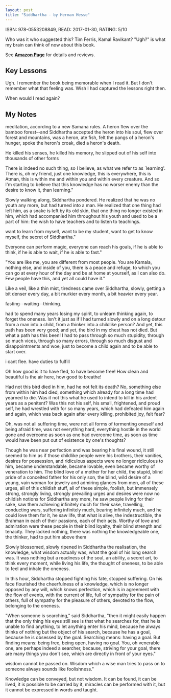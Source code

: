```yaml
---
layout: post
title: "Siddhartha - by Herman Hesse"
---
```


ISBN: 978-0553208849, READ: 2017-01-30, RATING: 5/10

Who was it who suggested this? Tim Ferris, Kamal Ravikant? "Ugh?" is what my brain can think of now about this book.

<!--more-->

See [__Amazon Page__](https://www.amazon.in/gp/product/0141189576/ref=as_li_qf_sp_asin_il_tl?ie=UTF8&tag=nprasin-21&camp=3638&creative=24630&linkCode=as2&creativeASIN=0141189576&linkId=7fa6575f8c1f121c226c8bb943a11a75) for details and reviews.

## Key Lessons
Ugh. I remember the book being memorable when I read it. But I don't remember what that feeling was. Wish I had captured the lessons right then.

When would I read again?

## My Notes
meditation, according to a new Samana rules. A heron flew over the bamboo forest--and Siddhartha accepted the heron into his soul, flew over forest and mountains, was a heron, ate fish, felt the pangs of a heron's hunger, spoke the heron's croak, died a heron's death.

He killed his senses, he killed his memory, he slipped out of his self into thousands of other forms

There is indeed no such thing, so I believe, as what we refer to as `learning'. There is, oh my friend, just one knowledge, this is everywhere, this is Atman, this is within me and within you and within every creature. And so I'm starting to believe that this knowledge has no worser enemy than the desire to know it, than learning."

Slowly walking along, Siddhartha pondered. He realized that he was no youth any more, but had turned into a man. He realized that one thing had left him, as a snake is left by its old skin, that one thing no longer existed in him, which had accompanied him throughout his youth and used to be a part of him: the wish to have teachers and to listen to teachings.

want to learn from myself, want to be my student, want to get to know myself, the secret of Siddhartha."

Everyone can perform magic, everyone can reach his goals, if he is able to think, if he is able to wait, if he is able to fast."

"You are like me, you are different from most people. You are Kamala, nothing else, and inside of you, there is a peace and refuge, to which you can go at every hour of the day and be at home at yourself, as I can also do. Few people have this, and yet all could have it."

Like a veil, like a thin mist, tiredness came over Siddhartha, slowly, getting a bit denser every day, a bit murkier every month, a bit heavier every year.

fasting--waiting--thinking.

had to spend many years losing my spirit, to unlearn thinking again, to forget the oneness. Isn't it just as if I had turned slowly and on a long detour from a man into a child, from a thinker into a childlike person? And yet, this path has been very good; and yet, the bird in my chest has not died. But what a path has this been! I had to pass through so much stupidity, through so much vices, through so many errors, through so much disgust and disappointments and woe, just to become a child again and to be able to start over.

i cant flee. have duties to fulfill

Oh how good is it to have fled, to have become free! How clean and beautiful is the air here, how good to breathe!

Had not this bird died in him, had he not felt its death? No, something else from within him had died, something which already for a long time had yearned to die. Was it not this what he used to intend to kill in his ardent years as a penitent? Was this not his self, his small, frightened, and proud self, he had wrestled with for so many years, which had defeated him again and again, which was back again after every killing, prohibited joy, felt fear?

Oh, was not all suffering time, were not all forms of tormenting oneself and being afraid time, was not everything hard, everything hostile in the world gone and overcome as soon as one had overcome time, as soon as time would have been put out of existence by one's thoughts?

Though he was near perfection and was bearing his final wound, it still seemed to him as if those childlike people were his brothers, their vanities, desires for possession, and ridiculous aspects were no longer ridiculous to him, became understandable, became lovable, even became worthy of veneration to him. The blind love of a mother for her child, the stupid, blind pride of a conceited father for his only son, the blind, wild desire of a young, vain woman for jewelry and admiring glances from men, all of these urges, all of this childish stuff, all of these simple, foolish, but immensely strong, strongly living, strongly prevailing urges and desires were now no childish notions for Siddhartha any more, he saw people living for their sake, saw them achieving infinitely much for their sake, travelling, conducting wars, suffering infinitely much, bearing infinitely much, and he could love them for it, he saw life, that what is alive, the indestructible, the Brahman in each of their passions, each of their acts. Worthy of love and admiration were these people in their blind loyalty, their blind strength and tenacity. They lacked nothing, there was nothing the knowledgeable one, the thinker, had to put him above them

Slowly blossomed, slowly ripened in Siddhartha the realisation, the knowledge, what wisdom actually was, what the goal of his long search was. It was nothing but a readiness of the soul, an ability, a secret art, to think every moment, while living his life, the thought of oneness, to be able to feel and inhale the oneness.

In this hour, Siddhartha stopped fighting his fate, stopped suffering. On his face flourished the cheerfulness of a knowledge, which is no longer opposed by any will, which knows perfection, which is in agreement with the flow of events, with the current of life, full of sympathy for the pain of others, full of sympathy for the pleasure of others, devoted to the flow, belonging to the oneness.

"When someone is searching," said Siddhartha, "then it might easily happen that the only thing his eyes still see is that what he searches for, that he is unable to find anything, to let anything enter his mind, because he always thinks of nothing but the object of his search, because he has a goal, because he is obsessed by the goal. Searching means: having a goal. But finding means: being free, being open, having no goal. You, oh venerable one, are perhaps indeed a searcher, because, striving for your goal, there are many things you don't see, which are directly in front of your eyes."

wisdom cannot be passed on. Wisdom which a wise man tries to pass on to someone always sounds like foolishness."

Knowledge can be conveyed, but not wisdom. It can be found, it can be lived, it is possible to be carried by it, miracles can be performed with it, but it cannot be expressed in words and taught.

